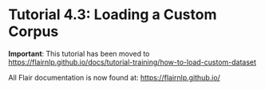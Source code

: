 # Tutorial 4.3: Loading a Custom Corpus

**Important**: This tutorial has been moved to https://flairnlp.github.io/docs/tutorial-training/how-to-load-custom-dataset

All Flair documentation is now found at: https://flairnlp.github.io/
